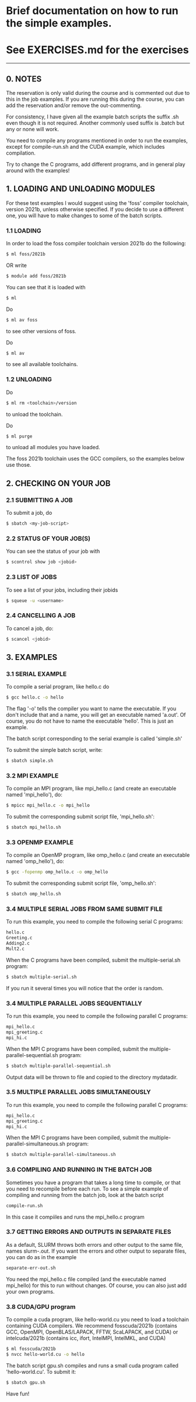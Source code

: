 # Brief documentation on how to run the simple examples. 
# See EXERCISES.md for the exercises

---
## 0. NOTES

The reservation is only valid during the course and is commented out due to this in the job examples. If you are running this during the course, you can add the reservation and/or remove the out-commenting. 

For consistency, I have given all the example batch scripts the suffix .sh even though it is not required. Another commonly used suffix is .batch but any or none will work. 

You need to compile any programs mentioned in order to run the examples, except for compile-run.sh and the CUDA example, which includes compilation. 

Try to change the C programs, add different programs, and in general play around with the examples! 

## 1. LOADING AND UNLOADING MODULES

For these test examples I would suggest using the 'foss' compiler toolchain, version 2021b, unless otherwise specified. If you decide to use a different one, you will have to make changes to some of the batch scripts.

### 1.1 LOADING

In order to load the foss compiler toolchain version 2021b do the following:

```bash
$ ml foss/2021b
```

OR write

```bash
$ module add foss/2021b
```

You can see that it is loaded with

```bash
$ ml
```

Do

```bash
$ ml av foss
```

to see other versions of foss.

Do

```bash
$ ml av
```

to see all available toolchains.

### 1.2 UNLOADING

Do

```bash
$ ml rm <toolchain>/version
```

to unload the toolchain.

Do

```bash
$ ml purge
```

to unload all modules you have loaded.


The foss 2021b toolchain uses the GCC compilers, so the examples below use those.

## 2. CHECKING ON YOUR JOB 

### 2.1 SUBMITTING A JOB 

To submit a job, do 

```bash
$ sbatch <my-job-script> 
```

### 2.2 STATUS OF YOUR JOB(S) 

You can see the status of your job with

```bash
$ scontrol show job <jobid>
```

### 2.3 LIST OF JOBS

To see a list of your jobs, including their jobids

```bash
$ squeue -u <username>
```

### 2.4 CANCELLING A JOB

To cancel a job, do: 

```bash
$ scancel <jobid>
```

## 3. EXAMPLES

### 3.1 SERIAL EXAMPLE

To compile a serial program, like hello.c do 

```bash 
$ gcc hello.c -o hello
```

The flag '-o' tells the compiler you want to name the executable. If you don't include that and a name, you will get an executable named 'a.out'. Of course, you do not have to name the executable 'hello'. This is just an example. 

The batch script corresponding to the serial example is called 'simple.sh' 

To submit the simple batch script, write: 

```bash 
$ sbatch simple.sh
```

### 3.2 MPI EXAMPLE 

To compile an MPI program, like mpi_hello.c (and create an executable named 'mpi_hello'), do:  

```bash 
$ mpicc mpi_hello.c -o mpi_hello 
```

To submit the corresponding submit script file, 'mpi_hello.sh': 

```bash 
$ sbatch mpi_hello.sh
```

### 3.3 OPENMP EXAMPLE 

To compile an OpenMP program, like omp_hello.c (and create an executable named 'omp_hello'), do: 

```bash 
$ gcc -fopenmp omp_hello.c -o omp_hello 
```

To submit the corresponding submit script file, 'omp_hello.sh': 

```bash 
$ sbatch omp_hello.sh 
```

### 3.4 MULTIPLE SERIAL JOBS FROM SAME SUBMIT FILE 

To run this example, you need to compile the following serial C programs: 

```bash 
hello.c
Greeting.c
Adding2.c
Mult2.c
```

When the C programs have been compiled, submit the multiple-serial.sh program: 

```bash 
$ sbatch multiple-serial.sh 
```

If you run it several times you will notice that the order is random. 

### 3.4 MULTIPLE PARALLEL JOBS SEQUENTIALLY 

To run this example, you need to compile the following parallel C programs: 

```bash 
mpi_hello.c
mpi_greeting.c
mpi_hi.c
```

When the MPI C programs have been compiled, submit the multiple-parallel-sequential.sh program:

```bash 
$ sbatch multiple-parallel-sequential.sh
```

Output data will be thrown to file and copied to the directory mydatadir. 

### 3.5 MULTIPLE PARALLEL JOBS SIMULTANEOUSLY 

To run this example, you need to compile the following parallel C programs:       

```bash 
mpi_hello.c
mpi_greeting.c
mpi_hi.c
```

When the MPI C programs have been compiled, submit the multiple-parallel-simultaneous.sh program:

```bash 
$ sbatch multiple-parallel-simultaneous.sh
```

### 3.6 COMPILING AND RUNNING IN THE BATCH JOB

Sometimes you have a program that takes a long time to compile, or that you need to recompile before each run. To see a simple example of compiling and running from the batch job, look at the batch script

```bash 
compile-run.sh
```

In this case it compiiles and runs the mpi_hello.c program 

### 3.7 GETTING ERRORS AND OUTPUTS IN SEPARATE FILES

As a default, SLURM throws both errors and other output to the same file, names slurm-<jobid>.out. If you want the errors and other output to separate files, you can do as in the example 

```bash 
separate-err-out.sh 
```

You need the mpi_hello.c file compiled (and the executable named mpi_hello) for this to run without changes. Of course, you can also just add your own programs. 

### 3.8 CUDA/GPU program 

To compile a cuda program, like hello-world.cu you need to load a toolchain containing CUDA compilers. We recommend fosscuda/2021b (contains GCC, OpenMPI, OpenBLAS/LAPACK, FFTW, ScaLAPACK, and CUDA) or intelcuda/2021b (contains icc, ifort, IntelMPI, IntelMKL, and CUDA) 

```bash 
$ ml fosscuda/2021b
$ nvcc hello-world.cu -o hello
```

The batch script gpu.sh compiles and runs a small cuda program called 'hello-world.cu'. To submit it: 

```bash 
$ sbatch gpu.sh
```


Have fun! 
